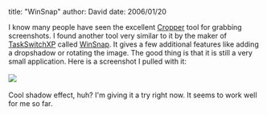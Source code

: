 
title: "WinSnap"
author: David
date: 2006/01/20

I know many people have seen the excellent <a href="http://blogs.geekdojo.net/brian/articles/Cropper.aspx">Cropper</a> tool for grabbing screenshots. I found another tool very similar to it by the maker of <a href="http://www.ntwind.com/taskswitchxp/">TaskSwitchXP</a> called <a href="http://www.ntwind.com/winsnap/index.html">WinSnap</a>. It gives a few additional features like adding a dropshadow or rotating the image. The good thing is that it is still a very small application. Here is a screenshot I pulled with it:<br><br><img src="http://www.mohundro.com/blog/content/binary/2006-01-21_0001.jpg"><br><br>Cool shadow effect, huh? I'm giving it a try right now. It seems to work well for me so far.<br><p></p>

